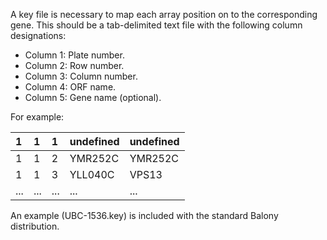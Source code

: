 A key file is necessary to map each array position on to the corresponding gene. This should be a tab-delimited text file with the following column designations:

  * Column 1: Plate number.
  * Column 2: Row number.
  * Column 3: Column number.
  * Column 4: ORF name.
  * Column 5: Gene name (optional).

For example:

| 1 | 1 | 1 | undefined | undefined |
|:--|:--|:--|:----------|:----------|
| 1 | 1 | 2 | YMR252C | YMR252C |
| 1 | 1 | 3 | YLL040C | VPS13 |
| ... | ... | ... | ... | ... |

An example (UBC-1536.key) is included with the standard Balony distribution.